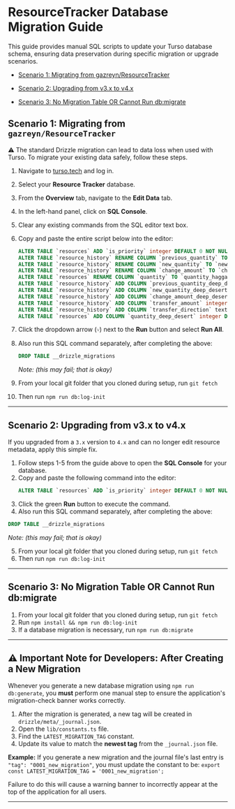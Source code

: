 # ResourceTracker Database Migration Guide

This guide provides manual SQL scripts to update your Turso database schema, ensuring data preservation during specific migration or upgrade scenarios.

- [Scenario 1: Migrating from gazreyn/ResourceTracker](#scenario-1-migrating-from-gazreynresourcetracker)

- [Scenario 2: Upgrading from v3.x to v4.x](#scenario-2-upgrading-from-v3x-to-v4x)

- [Scenario 3: No Migration Table OR Cannot Run db:migrate](#scenario-3-no-migration-table-or-cannot-run-dbmigrate)


## Scenario 1: Migrating from `gazreyn/ResourceTracker`

⚠️ The standard Drizzle migration can lead to data loss when used with Turso. To migrate your existing data safely, follow these steps.

1.  Navigate to [turso.tech](https://turso.tech) and log in.
2.  Select your **Resource Tracker** database.
3.  From the **Overview** tab, navigate to the **Edit Data** tab.
4.  In the left-hand panel, click on **SQL Console**.
5.  Clear any existing commands from the SQL editor text box.
6.  Copy and paste the entire script below into the editor:
    ```sql
    ALTER TABLE `resources` ADD `is_priority` integer DEFAULT 0 NOT NULL;
    ALTER TABLE `resource_history` RENAME COLUMN `previous_quantity` TO `previous_quantity_hagga`;
    ALTER TABLE `resource_history` RENAME COLUMN `new_quantity` TO `new_quantity_hagga`;
    ALTER TABLE `resource_history` RENAME COLUMN `change_amount` TO `change_amount_hagga`;
    ALTER TABLE `resources` RENAME COLUMN `quantity` TO `quantity_hagga`;
    ALTER TABLE `resource_history` ADD COLUMN `previous_quantity_deep_desert` integer NOT NULL;
    ALTER TABLE `resource_history` ADD COLUMN `new_quantity_deep_desert` integer NOT NULL;
    ALTER TABLE `resource_history` ADD COLUMN `change_amount_deep_desert` integer NOT NULL;
    ALTER TABLE `resource_history` ADD COLUMN `transfer_amount` integer;
    ALTER TABLE `resource_history` ADD COLUMN `transfer_direction` text;
    ALTER TABLE `resources` ADD COLUMN `quantity_deep_desert` integer DEFAULT 0 NOT NULL;
    ```
7. Click the dropdown arrow (`˅`) next to the **Run** button and select **Run All**.
8. Also run this SQL command separately, after completing the above:

   ```sql
   DROP TABLE __drizzle_migrations
   ```
    *Note: (this may fail; that is okay)*

10.  From your local git folder that you cloned during setup, run `git fetch`
11.  Then run `npm run db:log-init`
---

## Scenario 2: Upgrading from v3.x to v4.x

If you upgraded from a `3.x` version to `4.x` and can no longer edit resource metadata, apply this simple fix.

1.  Follow steps 1-5 from the guide above to open the **SQL Console** for your database.
2.  Copy and paste the following command into the editor:
    ```sql
    ALTER TABLE `resources` ADD `is_priority` integer DEFAULT 0 NOT NULL;
    ```
3.  Click the green **Run** button to execute the command.
4.  Also run this SQL command separately, after completing the above:

   ```sql
   DROP TABLE __drizzle_migrations
   ```
*Note: (this may fail; that is okay)*

5.  From your local git folder that you cloned during setup, run `git fetch`
6.  Then run `npm run db:log-init`
---

## Scenario 3: No Migration Table OR Cannot Run db:migrate

1. From your local git folder that you cloned during setup, run `git fetch`
2. Run `npm install && npm run db:log-init`
3. If a database migration is necessary, run `npm run db:migrate`


---

## ⚠️ Important Note for Developers: After Creating a New Migration

Whenever you generate a new database migration using `npm run db:generate`, you **must** perform one manual step to ensure the application's migration-check banner works correctly.

1.  After the migration is generated, a new tag will be created in `drizzle/meta/_journal.json`.
2.  Open the `lib/constants.ts` file.
3.  Find the `LATEST_MIGRATION_TAG` constant.
4.  Update its value to match the **newest tag** from the `_journal.json` file.

**Example:**
If you generate a new migration and the journal file's last entry is `"tag": "0001_new_migration"`, you must update the constant to be:
`export const LATEST_MIGRATION_TAG = '0001_new_migration';`

Failure to do this will cause a warning banner to incorrectly appear at the top of the application for all users.

---
